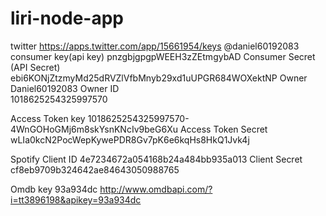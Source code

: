 # liri-node-app

twitter
https://apps.twitter.com/app/15661954/keys
@daniel60192083
consumer key(api key) 
    pnzgbjgpgpWEEH3zZEtmgybAD
Consumer Secret (API Secret)         
    ebi6KONjZtzmyMd25dRVZlVfbMnyb29xd1uUPGR684WOXektNP
Owner	
    Daniel60192083
Owner ID	
    1018625254325997570

Access Token key
    1018625254325997570-4WnGOHoGMj6m8skYsnKNcIv9beG6Xu
Access Token Secret
    wLIa0kcN2PocWepKywePDR8Gv7pK6e6kqHs8HkQ1Jvk4j

Spotify
Client ID 
    4e7234672a054168b24a484bb935a013
Client Secret 
    cf8eb9709b324642ae84643050988765

Omdb
key 
    93a934dc
    http://www.omdbapi.com/?i=tt3896198&apikey=93a934dc
